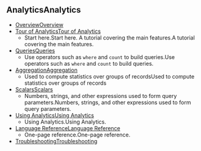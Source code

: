 
## <a name="analytics"></a><span data-ttu-id="e6928-101">Analytics</span><span class="sxs-lookup"><span data-stu-id="e6928-101">Analytics</span></span>
* [<span data-ttu-id="e6928-102">Overview</span><span class="sxs-lookup"><span data-stu-id="e6928-102">Overview</span></span>](../articles/application-insights/app-insights-analytics.md)
* [<span data-ttu-id="e6928-103">Tour of Analytics</span><span class="sxs-lookup"><span data-stu-id="e6928-103">Tour of Analytics</span></span>](../articles/application-insights/app-insights-analytics-tour.md)
  * <span data-ttu-id="e6928-104">Start here.</span><span class="sxs-lookup"><span data-stu-id="e6928-104">Start here.</span></span> <span data-ttu-id="e6928-105">A tutorial covering the main features.</span><span class="sxs-lookup"><span data-stu-id="e6928-105">A tutorial covering the main features.</span></span>
* [<span data-ttu-id="e6928-106">Queries</span><span class="sxs-lookup"><span data-stu-id="e6928-106">Queries</span></span>](../articles/application-insights/app-insights-analytics-reference.md#queries-and-operators)
  * <span data-ttu-id="e6928-107">Use operators such as `where` and `count` to build queries.</span><span class="sxs-lookup"><span data-stu-id="e6928-107">Use operators such as `where` and `count` to build queries.</span></span>
* [<span data-ttu-id="e6928-108">Aggregation</span><span class="sxs-lookup"><span data-stu-id="e6928-108">Aggregation</span></span>](../articles/application-insights/app-insights-analytics-reference.md#aggregations)
  * <span data-ttu-id="e6928-109">Used to compute statistics over groups of records</span><span class="sxs-lookup"><span data-stu-id="e6928-109">Used to compute statistics over groups of records</span></span>
* [<span data-ttu-id="e6928-110">Scalars</span><span class="sxs-lookup"><span data-stu-id="e6928-110">Scalars</span></span>](../articles/application-insights/app-insights-analytics-reference.md#scalars)
  * <span data-ttu-id="e6928-111">Numbers, strings, and other expressions used to form query parameters.</span><span class="sxs-lookup"><span data-stu-id="e6928-111">Numbers, strings, and other expressions used to form query parameters.</span></span>
* [<span data-ttu-id="e6928-112">Using Analytics</span><span class="sxs-lookup"><span data-stu-id="e6928-112">Using Analytics</span></span>](../articles/application-insights/app-insights-analytics-using.md)
  * <span data-ttu-id="e6928-113">Using Analytics.</span><span class="sxs-lookup"><span data-stu-id="e6928-113">Using Analytics.</span></span>
* [<span data-ttu-id="e6928-114">Language Reference</span><span class="sxs-lookup"><span data-stu-id="e6928-114">Language Reference</span></span>](../articles/application-insights/app-insights-analytics-reference.md)
  * <span data-ttu-id="e6928-115">One-page reference.</span><span class="sxs-lookup"><span data-stu-id="e6928-115">One-page reference.</span></span>
* [<span data-ttu-id="e6928-116">Troubleshooting</span><span class="sxs-lookup"><span data-stu-id="e6928-116">Troubleshooting</span></span>](../articles/application-insights/app-insights-analytics-troubleshooting.md)


